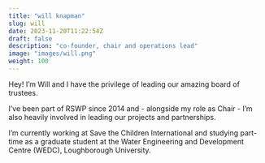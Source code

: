 ```yaml
---
title: "will knapman"
slug: will
date: 2023-11-20T11:22:54Z
draft: false
description: "co-founder, chair and operations lead"
image: "images/will.png"
weight: 100
---
```

Hey! I’m Will and I have the privilege of leading our amazing board of trustees. 

I’ve been part of RSWP since 2014 and - alongside my role as Chair - I’m also heavily involved in leading our projects and partnerships.

I’m currently working at Save the Children International and studying part-time as a graduate student at the Water Engineering and Development Centre (WEDC), Loughborough University.